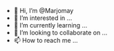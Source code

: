 - 👋 Hi, I’m @Marjomay
- 👀 I’m interested in ...
- 🌱 I’m currently learning ...
- 💞️ I’m looking to collaborate on ...
- 📫 How to reach me ...

<!---
Marjomay/Marjomay is a ✨ special ✨ repository because its `README.md` (this file) appears on your GitHub profile.
You can click the Preview link to take a look at your changes.
--->
